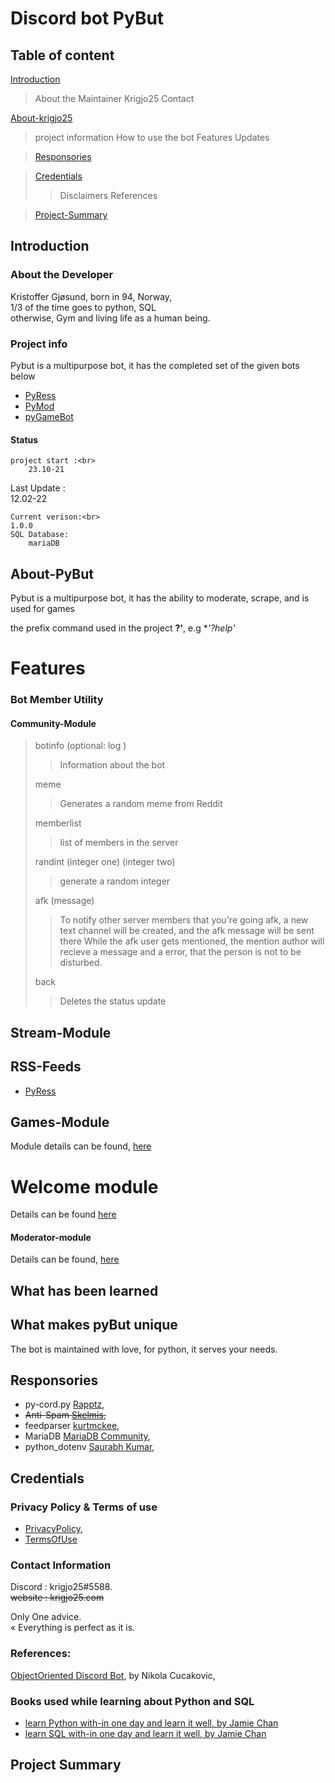 # Discord bot PyBut

## Table of content

[Introduction](#Introduction)
>   About the Maintainer
>   Krigjo25
>   Contact

[About-krigjo25](#About-krigjo25)
>   project information 
>   How to use the bot
>   Features
>   Updates

> [Responsories](#Responsories)

> [Credentials](#Credentials)
>> Disclaimers
>> References

> [Project-Summary](#project-Summary)

## Introduction

### About the Developer

Kristoffer Gjøsund, born in 94, Norway,<br>
1/3 of the time goes to python, SQL<br>
otherwise, Gym and living life as a human being.

### Project info

Pybut is a multipurpose bot, it has the completed set of the given bots below

*   [PyRess](https://github.com/krigjo25/Discord/tree/main/RSSBot/design/readme.md)
*   [PyMod](https://github.com/krigjo25/Discord/tree/main/theGeneral/design/readme.md)
*   [pyGameBot](https://github.com/krigjo25/Discord/tree/main/pyGameBot/design/readne.md)


#### Status

    project start :<br>
        23.10-21

   Last Update :<br>
        12.02-22

    Current verison:<br>
    1.0.0
    SQL Database:
        mariaDB

## About-PyBut

Pybut is a multipurpose bot, it has the ability to moderate,
scrape, and is used for games

the prefix command used in the project  **?'**, e.g **'?help'*

# Features

### Bot Member Utility

#### Community-Module

>   botinfo (optional: log )
>>  Information about the bot
>
>   meme
>>  Generates a random meme from Reddit
>
>   memberlist
>>  list of members in the server
>
>   randint (integer one) (integer two)
>>  generate a random integer
>
>   afk (message)
>>  To notify other server members that you're going afk, 
>>  a new text channel will be created, and the afk message will be sent there
>>  While the afk user gets mentioned, the mention author will recieve a message and a error, that the person is not to be disturbed.
>
> back
>> Deletes the status update

## Stream-Module

## RSS-Feeds

*   [PyRess](https://github.com/krigjo25/Discord/tree/main/RSSBot/design/readme.md)

## Games-Module

Module details can be found, [here](https://github.com/krigjo25/Discord/tree/main/pyGameBot/design/readme.md)

#   Welcome module 

Details can be found [here](https://github.com/krigjo25/Discord/tree/main/pyGameBot/design/readme.md)

#### Moderator-module

Details can be found, [here](https://github.com/krigjo25/Discord/tree/main/theGeneral/design/readme.md)

## What has been learned 


## What makes pyBut unique

The bot is maintained with love, for python,
it serves your needs.

## Responsories

- py-cord.py [Rapptz](https://github.com/Rapptz/discord.py),  <br>
- ~~Anti-Spam [Skelmis](https://github.com/Skelmis/DPY-Anti-Spam/commits?author=Skelmis),~~<br>
- feedparser [kurtmckee](https://github.com/kurtmckee/feedparser),<br>
- MariaDB [MariaDB Community](https://github.com/mariadb-corporation/mariadb-connector-python), <br>
- python_dotenv [Saurabh Kumar](https://github.com/motdotla/dotenv),<br>


 

## Credentials

### Privacy Policy & Terms of use

-   [PrivacyPolicy](),
-   [TermsOfUse]()

### Contact Information

Discord : krigjo25#5588.<br>
~~website : krigjo25.com~~

Only One advice.<br>
« Everything is perfect as it is.

### References:

[ObjectOriented Discord Bot](https://nik.re/posts/2021-09-25/object_oriented_discord_bot), by Nikola Cucakovic,

### Books used while learning about Python and SQL

*   [learn Python with-in one day and learn it well, by Jamie Chan](https://learncodingfast.com/)
*   [learn SQL with-in one day and learn it well, by Jamie Chan](https://learncodingfast.com/)


## Project Summary

